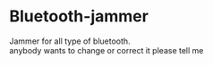 # Bluetooth-jammer
Jammer for all type of bluetooth. <br> anybody wants to change or correct it please tell me 
